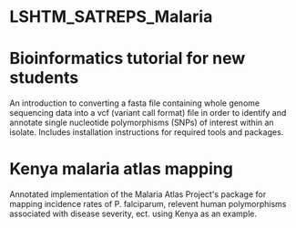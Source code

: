 # LSHTM_SATREPS_Malaria

# Bioinformatics tutorial for new students
An introduction to converting a fasta file containing whole genome sequencing data into a vcf (variant call format) file in order to identify and annotate single nucleotide polymorphisms (SNPs) of interest within an isolate. Includes installation instructions for required tools and packages.

# Kenya malaria atlas mapping
Annotated implementation of the Malaria Atlas Project's package for mapping incidence rates of P. falciparum, relevent human polymorphisms associated with disease severity, ect. using Kenya as an example.
